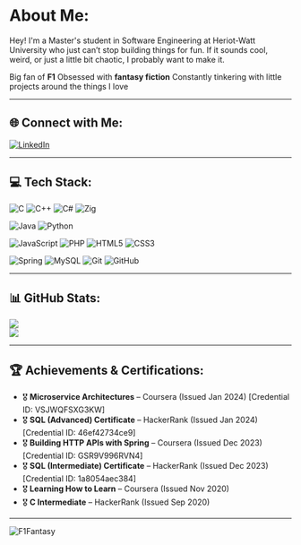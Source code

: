 # About Me:
Hey! I'm a Master's student in Software Engineering at Heriot-Watt University who just can’t stop building things for fun. If it sounds cool, weird, or just a little bit chaotic, I probably want to make it.  

Big fan of **F1** 
Obsessed with **fantasy fiction** 
Constantly tinkering with little projects around the things I love  


---

## 🌐 Connect with Me:
[![LinkedIn](https://img.shields.io/badge/LinkedIn-%230077B5.svg?style=for-the-badge&logo=linkedin&logoColor=white)](https://www.linkedin.com/in/rupesh-pandey-2603ba1b7/)  

---

## 💻 Tech Stack:
![C](https://img.shields.io/badge/C-%2300599C.svg?style=for-the-badge&logo=c&logoColor=white)
![C++](https://img.shields.io/badge/C++-%2300599C.svg?style=for-the-badge&logo=c%2B%2B&logoColor=white)
![C#](https://img.shields.io/badge/C%23-%23239120.svg?style=for-the-badge&logo=csharp&logoColor=white)
![Zig](https://img.shields.io/badge/Zig-%23F7A41D.svg?style=for-the-badge&logo=zig&logoColor=white)

![Java](https://img.shields.io/badge/Java-%23ED8B00.svg?style=for-the-badge&logo=openjdk&logoColor=white)
![Python](https://img.shields.io/badge/Python-3670A0?style=for-the-badge&logo=python&logoColor=ffdd54)

![JavaScript](https://img.shields.io/badge/JavaScript-%23323330.svg?style=for-the-badge&logo=javascript&logoColor=%23F7DF1E)
![PHP](https://img.shields.io/badge/PHP-%23777BB4.svg?style=for-the-badge&logo=php&logoColor=white)
![HTML5](https://img.shields.io/badge/HTML5-%23E34F26.svg?style=for-the-badge&logo=html5&logoColor=white)
![CSS3](https://img.shields.io/badge/CSS3-%231572B6.svg?style=for-the-badge&logo=css3&logoColor=white)

![Spring](https://img.shields.io/badge/Spring-%236DB33F.svg?style=for-the-badge&logo=spring&logoColor=white)
![MySQL](https://img.shields.io/badge/MySQL-4479A1.svg?style=for-the-badge&logo=mysql&logoColor=white)
![Git](https://img.shields.io/badge/Git-%23F05033.svg?style=for-the-badge&logo=git&logoColor=white)
![GitHub](https://img.shields.io/badge/GitHub-%23121011.svg?style=for-the-badge&logo=github&logoColor=white)

---

## 📊 GitHub Stats:
![](https://nirzak-streak-stats.vercel.app/?user=Rupesh-ark&theme=dark&hide_border=false)  
![](https://github-readme-stats.vercel.app/api/top-langs/?username=Rupesh-ark&theme=dark&hide_border=false&include_all_commits=true&count_private=true&layout=compact)

---

## 🏆 Achievements & Certifications:
- 🎖️ **Microservice Architectures** – Coursera (Issued Jan 2024) [Credential ID: VSJWQFSXG3KW]
- 🎖️ **SQL (Advanced) Certificate** – HackerRank (Issued Jan 2024) [Credential ID: 46ef42734ce9]
- 🎖️ **Building HTTP APIs with Spring** – Coursera (Issued Dec 2023) [Credential ID: GSR9V996RVN4]
- 🎖️ **SQL (Intermediate) Certificate** – HackerRank (Issued Dec 2023) [Credential ID: 1a8054aec384]
- 🎖️ **Learning How to Learn** – Coursera (Issued Nov 2020)
- 🎖️ **C Intermediate** – HackerRank (Issued Sep 2020)


---
<img
  src="https://i.postimg.cc/jjMR2Yh9/649e2a5d-5228-49e3-a5bf-35793652d3a5.png"
  alt="F1Fantasy"
/>

